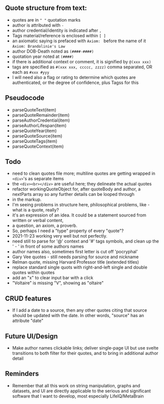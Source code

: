 ## Quote structure from text:
* quotes are in `" "` quotation marks
* author is attributed with ` - `
* author credential/identity is indicated after `,`
* Tags material/reference is enclosed within `[ ]`
* an axiomatic saying is prefaced with `Axiom: ` before the name of it `Axiom: Brandolinie's Law`
* author DOB-Death noted as `(####-####)`
* quotation year noted at `(####)`
* if there is additional context or comment, it is signified by `@(xxx xxx)`
* tags are specified as `#(xxx xxx, ccccc, zzzz)` comma separated, OR each as `#xxx #yyy`
* I will need also a flag or rating to determine which quotes are authenticated, or the degree of confidence, plus Tagss for this

## Pseudocode
* parseQuoteText(item)
* parseQuoteRemainder(item)
* parseAuthorCredential(item)
* parseAuthorLifespan(item)
* parseQuoteYear(item)
* parseQuoteSource(item)
* parseQuoteTags(item)
* parseQuoteContext(item)

## Todo
* need to clean quotes file more; multiline quotes are getting wrapped in `<div>`'s as separate items
* the `<div><br></div>` are useful here; they delineate the actual quotes
* refactor workingQuoteObject for, after quoteBody and author, a nextParts array so any further details can be looped through
* in the markup.
* I'm seeing problems in structure here, philosophical problems, like - what is a quote, really?
* it's an expression of an idea. It could be a statement sourced from written or verbal content,
* a question, an axiom, a proverb.
* So, perhaps I need a "type" property of every "quote"?
* 2021-11-23 working very well but not perfectly.
* need still to parse for '@' context and '#' tags symbols, and clean up the ' - ' in front of some authors names
* author names also, sometimes first letter is cut off 'pocryphal'
* Gary Vee quotes - still needs parsing for source and nickname
* Relman quote, missing Harvard Professor title (extended titles)
* replace standard single quots with right-and-left single and double quotes within quotes
* add an "x" to clear input bar with a click
* "Voltaire" is missing "V", showing as "oltaire"

## CRUD features
* If I add a date to a source, then any other quotes citing that source should be updated with the date. In other words, "source" has an attribute "date"

## Future UI/Design
* Make author names clickable links; deliver single-page UI but use svelte transitions to both filter for their quotes, and to bring in additional author detail

## Reminders
* Remember that all this work on string manipulation, graphs and datasets, and UI are directly applicable to the serious and significant software that I want to develop, most especially LifeIQ/MetaBrain